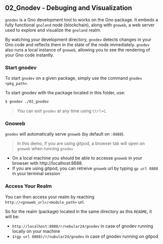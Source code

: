 ## 02_Gnodev - Debuging and Visualization

`gnodev` is a Gno development tool to works on the Gno package. It embeds a fully functional `gnoland` node (blockchain), along with `gnoweb`, a web server used to explore and visualize the `gnoland` realm.

By watching your development directory, `gnodev` detects changes in your Gno code and reflects them in the state of the node immediately. `gnodev` also runs a local instance of `gnoweb`, allowing you to see the rendering of your Gno code instantly.

### Start gnodev

To start `gnodev` on a given package, simply use the command `gnodev <pkg_path>`.

To start gnodev with the package located in this folder, use:
```bash
$ gnodev ./02_gnodev
```

> You can exit `gnodev` at any time using `Ctrl+C`.

### Gnoweb

`gnodev` will automatically serve `gnoweb` (by default on `:8888`).

> In this demo, if you are using gitpod, a browser tab will open on `gnoweb` when running `gnodev`

- On a local machine you should be able to accesse `gnoweb` in your browser with http://localhost:8888.
- If you are using gitpod, you can retreive `gnoweb` url by typing `gp url 8888` in your terminal session

### Access Your Realm

You can then access your realm by reaching `http://<gnoweb_url>/<module_path>` url.

So for the realm (package) located in the same directory as this `README`, it will be:
-  `http://localhost:8888/r/nebular24/gnodev` in case of gnodev running locally on your machine 
-  `$(gp url 8888)/r/nubular24/gnodev` in case of gnodev running on gitpod
